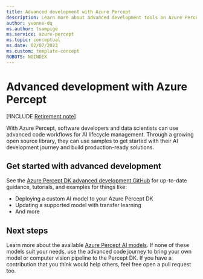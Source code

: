 ```yaml
---
title: Advanced development with Azure Percept
description: Learn more about advanced development tools on Azure Percept
author: yvonne-dq
ms.author: tsampige
ms.service: azure-percept
ms.topic: conceptual
ms.date: 02/07/2023
ms.custom: template-concept
ROBOTS: NOINDEX
---
```


# Advanced development with Azure Percept

[!INCLUDE [Retirement note](./includes/retire.md)]

With Azure Percept, software developers and data scientists can use advanced code workflows for AI lifecycle management. Through a growing open source library, they can use samples to get started with their AI development journey and build production-ready solutions.

## Get started with advanced development

See the [Azure Percept DK advanced development GitHub](https://github.com/microsoft/azure-percept-advanced-development) for
up-to-date guidance, tutorials, and examples for things like:

- Deploying a custom AI model to your Azure Percept DK
- Updating a supported model with transfer learning
- And more

## Next steps

Learn more about the available [Azure Percept AI models](./overview-ai-models.md). If none of these models suit your needs, use the advanced code journey to bring your own model or computer vision pipeline to the Percept DK. If you have a contribution that you think would help others, feel free open a pull request too.
